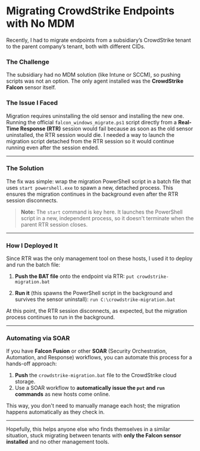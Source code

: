 # Migrating CrowdStrike Endpoints with No MDM

Recently, I had to migrate endpoints from a subsidiary’s CrowdStrike tenant to the parent company’s tenant, both with different CIDs.

### The Challenge

The subsidiary had no MDM solution (like Intune or SCCM), so pushing scripts was not an option. The only agent installed was the **CrowdStrike Falcon** sensor itself.

### The Issue I Faced

Migration requires uninstalling the old sensor and installing the new one. Running the official `falcon_windows_migrate.ps1` script directly from a **Real-Time Response (RTR)** session would fail because as soon as the old sensor uninstalled, the RTR session would die. I needed a way to launch the migration script detached from the RTR session so it would continue running even after the session ended.

---

### The Solution

The fix was simple: wrap the migration PowerShell script in a batch file that uses `start powershell.exe` to spawn a new, detached process. This ensures the migration continues in the background even after the RTR session disconnects.

> **Note:** The `start` command is key here. It launches the PowerShell script in a new, independent process, so it doesn't terminate when the parent RTR session closes.

---

### How I Deployed It

Since RTR was the only management tool on these hosts, I used it to deploy and run the batch file:

1.  **Push the BAT file** onto the endpoint via RTR:
    `put crowdstrike-migration.bat`

2.  **Run it** (this spawns the PowerShell script in the background and survives the sensor uninstall):
    `run C:\crowdstrike-migration.bat`

At this point, the RTR session disconnects, as expected, but the migration process continues to run in the background.

---

### Automating via SOAR

If you have **Falcon Fusion** or other **SOAR** (Security Orchestration, Automation, and Response) workflows, you can automate this process for a hands-off approach:

1.  **Push** the `crowdstrike-migration.bat` file to the CrowdStrike cloud storage.
2.  Use a SOAR workflow to **automatically issue the `put` and `run` commands** as new hosts come online.

This way, you don't need to manually manage each host; the migration happens automatically as they check in.

---

Hopefully, this helps anyone else who finds themselves in a similar situation, stuck migrating between tenants with **only the Falcon sensor installed** and no other management tools.
